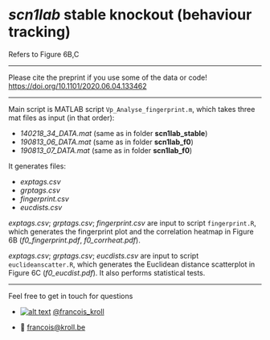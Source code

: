 # *scn1lab* stable knockout (behaviour tracking)

Refers to Figure 6B,C

___

Please cite the preprint if you use some of the data or code! <br />
https://doi.org/10.1101/2020.06.04.133462

___

Main script is MATLAB script `Vp_Analyse_fingerprint.m`, which takes three mat files as input (in that order):
* *140218_34_DATA.mat* (same as in folder **scn1lab_stable**)
* *190813_06_DATA.mat* (same as in folder **scn1lab_f0**)
* *190813_07_DATA.mat* (same as in folder **scn1lab_f0**)

It generates files:
* *exptags.csv*
* *grptags.csv*
* *fingerprint.csv*
* *eucdists.csv*

*exptags.csv*; *grptags.csv*; *fingerprint.csv* are input to script `fingerprint.R`, which generates the fingerprint plot and the correlation heatmap in Figure 6B (*f0_fingerprint.pdf*, *f0_corrheat.pdf*).

*exptags.csv*; *grptags.csv*; *eucdists.csv* are input to script `euclideanscatter.R`, which generates the Euclidean distance scatterplot in Figure 6C (*f0_eucdist.pdf*). It also performs statistical tests.

---

Feel free to get in touch for questions

  * [![alt text][1.2]][1] [@francois_kroll](https://twitter.com/francois_kroll)

  * :email: francois@kroll.be

<!-- icons with padding -->
[1.1]: http://i.imgur.com/tXSoThF.png (twitter icon with padding)

<!-- icons without padding -->
[1.2]: http://i.imgur.com/wWzX9uB.png (twitter icon without padding)

<!-- links to your social media accounts -->
[1]: https://twitter.com/francois_kroll
